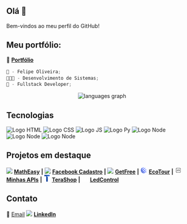 ## Olá 👋
Bem-vindos ao meu perfil do GitHub!

## Meu portfólio:
💼 **[Portfólio](https://feoliveira7.github.io/Portfolio/)**


```javascript
👤 - Felipe Oliveira;
👨🏻‍💻 - Desenvolvimento de Sistemas;
🎨 - Fullstack Developer;

```
<div align="center">
  <img src="https://github-readme-stats.vercel.app/api/top-langs?username=feoliveira7&locale=en&hide_title=false&layout=compact&card_width=320&langs_count=5&theme=dracula&hide_border=false" height="150" alt="languages graph"  />
</div>






## Tecnologias
<img height="40" src="https://cdn-icons-png.freepik.com/512/1216/1216733.png" alt="Logo HTML" style="max-width: 100%;"> <img height="40" src="https://cdn-icons-png.flaticon.com/512/732/732190.png" alt="Logo CSS" style="max-width: 100%;"> <img height="40" src="https://upload.wikimedia.org/wikipedia/commons/6/6a/JavaScript-logo.png" alt="Logo JS" style="max-width: 100%;"> <img height="40" src="https://cdn.freebiesupply.com/logos/large/2x/python-5-logo-png-transparent.png" alt="Logo Py" style="max-width: 100%;"> <img height="40" src="https://cdn.iconscout.com/icon/free/png-256/free-node-js-logo-icon-download-in-svg-png-gif-file-formats--nodejs-programming-language-pack-logos-icons-1174925.png?f=webp&w=256" alt="Logo Node" style="max-width: 100%;"> <img height="40" src="https://upload.wikimedia.org/wikipedia/commons/thumb/c/cf/Lua-Logo.svg/1200px-Lua-Logo.svg.png" alt="Logo Node" style="max-width: 100%;"> <img height="40" src="https://upload.wikimedia.org/wikipedia/commons/2/27/PHP-logo.svg" alt="Logo Node" style="max-width: 50%;">


## Projetos em destaque
<img height="18" src="https://feoliveira7.github.io/MathEasy/img/mathIcon.png" style="max-width: 100%;"> **[MathEasy](https://feoliveira7.github.io/MathEasy/)** **|** <img height="18" src="https://upload.wikimedia.org/wikipedia/commons/6/6c/Facebook_Logo_2023.png" style="max-width: 100%;"> **[Facebook Cadastro](https://feoliveira7.github.io/Facebook-Cadastro/)** **|** <img height="18" src="https://feoliveira7.github.io/GetFree/img/icon2.png" style="max-width: 100%;"> **[GetFree](https://feoliveira7.github.io/GetFree/)** **|** <img height="18" src="https://raw.githubusercontent.com/feoliveira7/EcoTour/refs/heads/main/img/logo%20EcoTour.png" style="max-width: 100%;"> **[EcoTour](https://feoliveira7.github.io/EcoTour/)**
 **|** <img height="18" src="https://raw.githubusercontent.com/feoliveira7/APIs/main/img/Design%20sem%20nome%20(6).png" style="max-width: 100%;"> **[Minhas APIs](https://feoliveira7.github.io/TechSolutions/)** **|** <img height="18" src="https://raw.githubusercontent.com/feoliveira7/TeraShop/refs/heads/main/img/iconTeraShop2.png" style="max-width: 100%;"> **[TeraShop](https://feoliveira7.github.io/TeraShop/)** **|** <img height="18" src="https://raw.githubusercontent.com/feoliveira7/LedControl/refs/heads/main/img/lampada2.png" style="max-width: 100%;"> **[LedControl](https://feoliveira7.github.io/LedControl/)**





## Contato
📧 [Email](mailto:oliveirafee77@gmail.com) <img height="18" src="https://upload.wikimedia.org/wikipedia/commons/thumb/8/81/LinkedIn_icon.svg/2048px-LinkedIn_icon.svg.png" style="max-width: 100%;"> **[LinkedIn]([https://feoliveira7.github.io/TechSolutions/](https://www.linkedin.com/in/felipeoliveira077/))**
